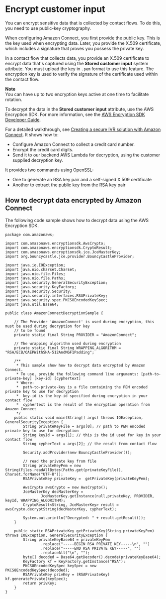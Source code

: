 # Encrypt customer input<a name="encrypt-data"></a>

You can encrypt sensitive data that is collected by contact flows\. To do this, you need to use public\-key cryptography\. 

When configuring Amazon Connect, you first provide the public key\. This is the key used when encrypting data\. Later, you provide the X\.509 certificate, which includes a signature that proves you possess the private key\. 

In a contact flow that collects data, you provide an X\.509 certificate to encrypt data that's captured using the **Stored customer input** system attribute\. You must upload the key in `.pem` format to use this feature\. The encryption key is used to verify the signature of the certificate used within the contact flow\. 

**Note**  
You can have up to two encryption keys active at one time to facilitate rotation\.

To decrypt the data in the **Stored customer input** attribute, use the AWS Encryption SDK\. For more information, see the [AWS Encryption SDK Developer Guide](https://docs.aws.amazon.com/encryption-sdk/latest/developer-guide/)\.

For a detailed walkthrough, see [Creating a secure IVR solution with Amazon Connect](https://aws.amazon.com/blogs/contact-center/creating-a-secure-ivr-solution-with-amazon-connect/)\. It shows how to:
+ Configure Amazon Connect to collect a credit card number\.
+ Encrypt the credit card digits\.
+ Send it to our backend AWS Lambda for decryption, using the customer supplied decryption key\.

It provides two commands using OpenSSL: 
+ One to generate an RSA key pair and a self\-signed X\.509 certificate
+ Another to extract the public key from the RSA key pair

## How to decrypt data encrypted by Amazon Connect<a name="sample-decryption"></a>

The following code sample shows how to decrypt data using the AWS Encryption SDK\. 

```
package com.amazonaws;
 
import com.amazonaws.encryptionsdk.AwsCrypto;
import com.amazonaws.encryptionsdk.CryptoResult;
import com.amazonaws.encryptionsdk.jce.JceMasterKey;
import org.bouncycastle.jce.provider.BouncyCastleProvider;
 
import java.io.IOException;
import java.nio.charset.Charset;
import java.nio.file.Files;
import java.nio.file.Paths;
import java.security.GeneralSecurityException;
import java.security.KeyFactory;
import java.security.Security;
import java.security.interfaces.RSAPrivateKey;
import java.security.spec.PKCS8EncodedKeySpec;
import java.util.Base64;
 
public class AmazonConnectDecryptionSample {
 
    // The Provider 'AmazonConnect' is used during encryption, this must be used during decryption for key
    // to be found
    private static final String PROVIDER = "AmazonConnect";
 
    // The wrapping algorithm used during encryption
    private static final String WRAPPING_ALGORITHM = "RSA/ECB/OAEPWithSHA-512AndMGF1Padding";
 
    /**
     * This sample show how to decrypt data encrypted by Amazon Connect.
     * To use, provide the following command line arguments: [path-to-private-key] [key-id] [cyphertext]
     * Where:
     *  path-to-private-key is a file containing the PEM encoded private key to use for decryption
     *  key-id is the key-id specified during encryption in your contact flow
     *  cyphertext is the result of the encryption operation from Amazon Connect
     */
    public static void main(String[] args) throws IOException, GeneralSecurityException {
        String privateKeyFile = args[0]; // path to PEM encoded private key to use for decryption
        String keyId = args[1]; // this is the id used for key in your contact flow
        String cypherText = args[2]; // the result from contact flow
 
        Security.addProvider(new BouncyCastleProvider());
 
        // read the private key from file
        String privateKeyPem = new String(Files.readAllBytes(Paths.get(privateKeyFile)), Charset.forName("UTF-8"));
        RSAPrivateKey privateKey =  getPrivateKey(privateKeyPem);
 
        AwsCrypto awsCrypto = new AwsCrypto();
        JceMasterKey decMasterKey =
                JceMasterKey.getInstance(null,privateKey, PROVIDER, keyId, WRAPPING_ALGORITHM);
        CryptoResult<String, JceMasterKey> result = awsCrypto.decryptString(decMasterKey, cypherText);
 
        System.out.println("Decrypted: " + result.getResult());
    }
 
    public static RSAPrivateKey getPrivateKey(String privateKeyPem) throws IOException, GeneralSecurityException {
        String privateKeyBase64 = privateKeyPem
                .replace("-----BEGIN RSA PRIVATE KEY-----\n", "")
                .replace("-----END RSA PRIVATE KEY-----", "")
                .replaceAll("\n", "");
        byte[] decoded = Base64.getDecoder().decode(privateKeyBase64);
        KeyFactory kf = KeyFactory.getInstance("RSA");
        PKCS8EncodedKeySpec keySpec = new PKCS8EncodedKeySpec(decoded);
        RSAPrivateKey privKey = (RSAPrivateKey) kf.generatePrivate(keySpec);
        return privKey;
    }
}
```